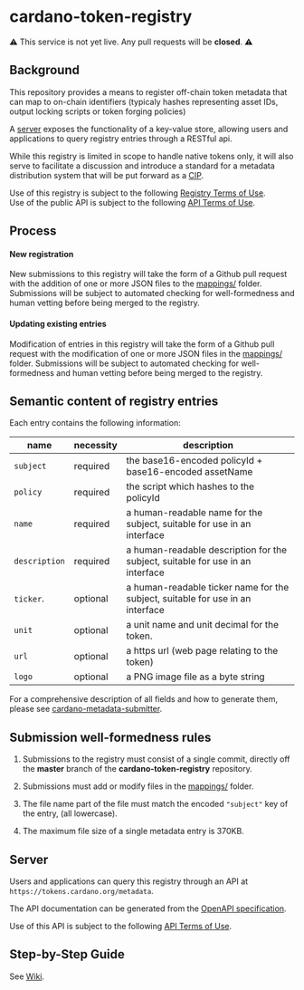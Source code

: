 # cardano-token-registry

:warning: This service is not yet live. Any pull requests will be __closed__. :warning: 

##  Background
This repository provides a means to register off-chain token metadata that can map to on-chain identifiers (typicaly hashes representing asset IDs, output locking scripts or token forging policies)

A [server](#server) exposes the functionality of a key-value store, allowing users and applications to query registry entries through a RESTful api.

While this registry is limited in scope to handle native tokens only, it will also serve to facilitate a discussion and introduce a standard for a metadata distribution system that will be put forward as a [CIP](https://cips.cardano.org/).

Use of this registry is subject to the following [Registry Terms of Use](Registry_Terms_of_Use.md).           
Use of the public API is subject to the following [API Terms of Use](API_Terms_of_Use.md).

## Process

#### New registration

New submissions to this registry will take the form of a Github pull request with the addition of one or more JSON files to the [mappings/](mappings) folder. Submissions will be subject to automated checking for well-formedness and human vetting before being merged to the registry.


#### Updating existing entries

Modification of entries in this registry will take the form of a Github pull request with the modification of one or more JSON files in the [mappings/](mappings) folder. Submissions will be subject to automated checking for well-formedness and human vetting before being merged to the registry.


## Semantic content of registry entries
Each entry contains the following information:

name             | necessity | description
---              | ---       | ---
`subject`        | required  | the base16-encoded policyId + base16-encoded assetName
`policy`         | required  | the script which hashes to the policyId
`name`           | required  | a human-readable name for the subject, suitable for use in an interface
`description`    | required  | a human-readable description for the subject, suitable for use in an interface
`ticker`.        | optional  | a human-readable ticker name for the subject, suitable for use in an interface
`unit`           | optional  | a unit name and unit decimal for the token.
`url`            | optional  | a https url (web page relating to the token)
`logo`           | optional  | a PNG image file as a byte string

For a comprehensive description of all fields and how to generate them, please see [cardano-metadata-submitter](https://github.com/input-output-hk/cardano-metadata-submitter).  

                       

## Submission well-formedness rules

1. Submissions to the registry must consist of a single commit, directly off the **master** branch of the **cardano-token-registry** repository.

2. Submissions must add or modify files in the [mappings/](mappings) folder.

3. The file name part of the file must match the encoded `"subject"` key of the entry, (all lowercase).

4. The maximum file size of a single metadata entry is 370KB.


##  Server

Users and applications can query this registry through an API at `https://tokens.cardano.org/metadata`.

The API documentation can be generated from the [OpenAPI specification](https://github.com/input-output-hk/metadata-server/blob/master/specifications/api/openapi.yaml).        
            
Use of this API is subject to the following [API Terms of Use](API_Terms_of_Use.md).  

   
## Step-by-Step Guide

See [Wiki](https://github.com/cardano-foundation/cardano-token-registry/wiki).
